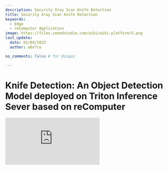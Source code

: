 ```yaml
---
description: Security Xray Scan Knife Detection
title: Security Xray Scan Knife Detection
keywords:
  - Edge
  - reComputer Application
image: https://files.seeedstudio.com/wiki/wiki-platform/S.png
last_update:
  date: 01/04/2023
  author: w0x7ce

no_comments: false # for Disqus

---
```


# Knife Detection: An Object Detection Model deployed on Triton Inference Sever based on reComputer

<iframe width={560} height={315} src="https://www.youtube.com/embed/niS0TLzyn-s" title="YouTube video player" frameBorder={0} allow="accelerometer; autoplay; clipboard-write; encrypted-media; gyroscope; picture-in-picture" allowFullScreen />

Security check is a safety alarm for the consideration of passengers and the transportation sectors, keeping danger away, usually applying in the airports, railway stations, subway stations, etc. In the existing security inspection field, security inspection machines are deployed on the inbound passages of public transportation. In general, it requires multiple devices to work at the same time.

Nevertheless, the detection performance of prohibited items in X-ray images is still not ideal due to the overlapping of detected objects during the security inspection. For this matter, based on the de-occlusion module in the Triton Interface Sever, deploying a prohibited item detection algorithm in the Xray images can perform a better way.

Hence, credit to [Yanlu Wei, Renshuai Tao et al.](https://arxiv.org/abs/2004.08656), we provide this fundamental project that we are going to deploy a Deep Learning model on [reComputer J1010](https://www.seeedstudio.com/Jetson-10-1-A0-p-5336.html) that could detect prohibited items (knives) with the Raspberry Pi and the reComputer J1010 where we use one reComputer J1010 as our inference server and two Raspberry Pi to simulate security inspection machines as sending images. The [reComputer 1020](https://www.seeedstudio.com/Jetson-10-1-H0-p-5335.html), [reComputer J2011](https://www.seeedstudio.com/Jetson-20-1-H1-p-5328.html), [reComputer J2012](https://www.seeedstudio.com/Jetson-20-1-H2-p-5329.html) and [Nvidia Jetson AGX Xavier](https://www.seeedstudio.com/Jetson-Xavier-AGX-H01-Kit-p-5283.html) are all supported.

## Getting Started

[Triton Inference Server](https://developer.nvidia.com/nvidia-triton-inference-server) provides a cloud and edge inferencing solution, optimized for both CPUs and GPUs. Triton supports an HTTP/REST and GRPC protocol that allows remote clients to request inferencing for any model being managed by the server. Here we are going to use Triton (Triton Inference Server) as our local server which will be deployed detection model.

### Hardware

#### Hardware Required

In this project the required devices are shown as below:

- [Raspberry Pi 4B](https://www.seeedstudio.com/Dual-GbE-Carrier-Board-with-4GB-RAM-32GB-eMMC-RPi-CM-4-p-4898.html)*2
- [reComputer J1010](https://www.seeedstudio.com/Jetson-10-1-A0-p-5336.html)
- HDMI-display screen, mouse and keyboard
- PC

#### Hardware Setup

Two Raspberry Pi and reComputer should be powered on and all of them should be under the **same internet**. In this project, we use two Raspberry pi to simulate security machine's work since the security inspection machines are used by multiple devices in most instances. Hence, both

<div align="center"><img width={600} src="https://files.seeedstudio.com/wiki/SecurityCheck/Security_Scan_23.png" /></div>

Just one Raspberry Pi could be also applied to this project. However, simultaneous knife detection on two devices demonstration could offer better dynamic batching capabilities of the Triton Inference Server. In the next instruction, we will introduce you how to set up the software on Raspberry Pi and reComputer J1010.

### Software

We here use [Xray images dataset](https://drive.google.com/file/d/12moaa-ylpVu0KmUCZj_XXeA5TxZuCQ3o/view) as our **input data** which will be placed on the **Raspberry Pi**.  After that, reComputer will output the processed inference results to the Raspberry Pi. In the end, the Raspberry Pi will complete the final work and display on the screen, i.e., the last layer of inference model will be deployed on the Raspberry Pi.

#### Set up Raspberry Pi

We here will show you how to set up required softwares on Raspberry Pi, including

**Step 1.**  Install the Raspbian Buster system and basic configuration from the [official website](https://www.raspberrypi.com/documentation/computers/getting-started.html#using-network-installation). In this project, we use RASPBERRY PI OS(64 bit) as our operated system.

<div align="center"><img width={400} src="https://files.seeedstudio.com/wiki/SecurityCheck/Security_Scan_1.png" /></div>

**Step 2.** Configure the Raspberry Pi SSH port (optional).

Before deploying the environment, we can open the Raspberry Pi SSH port and call it remotely using the [SSH interface](https://wiki.seeedstudio.com/remote_connect/) on the PC.

> Notice: make sure the PC and Raspberry Pi are under the same LAN.

<div align="center"><img width={600} src="https://files.seeedstudio.com/wiki/SecurityCheck/Security_Scan_7.png" /></div>

**Step 3.** Configure the Python environment.

We need to deploy the required environments for the inference model as **Python, PyTorch, Tritonclient, and TorchVision**. and image display as **OpenCV** on the Raspberry Pi. We provide the instructions below:

**Python**

We can execute `python –V` and ensure the Python version is 3.9.2. We need to install PyTorch, Torchclient and TorchVision that the versions we need are corresponding to the Python version 3.9.2. You can refer to [here](https://www.python.org/downloads/) to download and install.

**PyTorch**

If the Python version is correct. We can now install Pytorch.

>Notice: Before we install Pytorch, we have to check out Raspbian version.

<div align="center"><img width={500} src="https://files.seeedstudio.com/wiki/SecurityCheck/Security_Scan_10.png" /></div>

Execute the command below to install Pytorch:

```python
# get a fresh start
sudo apt-get update
sudo apt-get upgrade

# install the dependencies
sudo apt-get install python3-pip libjpeg-dev libopenblas-dev libopenmpi-dev libomp-dev

# above 58.3.0 you get version issues
sudo -H pip3 install setuptools==58.3.0
sudo -H pip3 install Cython

# install gdown to download from Google drive
sudo -H pip3 install gdown

# Buster OS
# download the wheel
gdown https://drive.google.com/uc?id=1gAxP9q94pMeHQ1XOvLHqjEcmgyxjlY_R
# install PyTorch 1.11.0
sudo -H pip3 install torch-1.11.0a0+gitbc2c6ed-cp39-cp39-linux_aarch64.whl
# clean up
rm torch-1.11.0a0+gitbc2c6ed-cp39-cp39m-linux_aarch64.whl
```

After a successful installation, we can check PyTorch with the following commands **after initiating** `python`:

```python
import torch as tr
print(tr.__version__)
```

<div align="center"><img width={600} src="https://files.seeedstudio.com/wiki/SecurityCheck/Security_Scan_11.png" /></div>

>Notice: PyTorch wheels for Raspberry Pi 4 can be find in <https://github.com/Qengineering/PyTorch-Raspberry-Pi-64-OS>

**Tritonclient**

We can execute `pip3 install tritonclient[all]` to download Tritonclient.

<div align="center"><img width={600} src="https://files.seeedstudio.com/wiki/SecurityCheck/Security_Scan_9.png" /></div>

**TorchVision**

After Pytorch was installed, we can move to the Torchvision installation. Here are the commands:

```python
# download the wheel
gdown https://drive.google.com/uc?id=1oDsJEHoVNEXe53S9f1zEzx9UZCFWbExh
# install torchvision 0.12.0
sudo -H pip3 install torchvision-0.12.0a0+9b5a3fe-cp39-cp39-linux_aarch64.whl
# clean up
rm torchvision-0.12.0a0+9b5a3fe-cp39-cp39-linux_aarch64.whl
```

<div align="center"><img width={500} src="https://files.seeedstudio.com/wiki/SecurityCheck/Security_Scan_12.png" /></div>

**OpenCV**

We can directly execute `pip3 install opencv-python` to install OpenCV:

<div align="center"><img width={600} src="https://files.seeedstudio.com/wiki/SecurityCheck/Security_Scan_13.png" /></div>

### Set up reComputer J1010

In this project, we will deploy Triton Inference Server to the reComputer J1010. In order to enhance the interactivity and deployment convenience of the trained model, we will convert the model into **ONXX format**.

**Step 1.** [Install](https://wiki.seeedstudio.com/install_NVIDIA_software_to_Jetson-10-1-A0/) Jetpack 4.6.1 into reComputer J1010.

**Step 2.** Create a new folder “opi/1” in “home/server/docs/examples/model_repository ”. and then download trained and converted [model.onnx](https://drive.google.com/file/d/1RcHK_gthCXHsJLeDOUQ6c3r0RlAUgRfV/view?usp=sharing) and put it into the “1” folder.

<div align="center"><img width={600} src="https://files.seeedstudio.com/wiki/SecurityCheck/Security_Scan_15.jpg" /></div>

>If you need another general server, you can execute the following steps.

Open a new Terminal and execute

```python
git clone https://github.com/triton-inference-server/server
cd ~/server/docs/examples
sh fetch_models.sh
```

**Step 3.** Install the release of Triton for JetPack 4.6.1 and is provided in the attached tar file: [tritonserver2.21.0-jetpack5.0.tgz](https://github.com/triton-inference-server/server/releases/download/v2.19.0/tritonserver2.19.0-jetpack4.6.1.tgz).

<div align="center"><img width={600} src="https://files.seeedstudio.com/wiki/SecurityCheck/Security_Scan_16.png" /></div>

The tar file here contains the Triton server executable and shared libraries including the C++ and Python client libraries and examples. For more information about how to install and use Triton on JetPack you can refer to [here](https://github.com/triton-inference-server/server/blob/r22.04/docs/jetson.md).

**Step 4.** Execute the following command:

```python

mkdir ~/TritonServer && tar -xzvf tritonserver2.19.0-jetpack4.6.1.tgz -C ~/TritonServer
cd ~/TritonServer/bin
./tritonserver --model-repository=/home/seeed/server/docs/examples/model_repository --backend-directory=/home/seeed/TritonServer/backends --strict-model-config=false --min-supported-compute-capability=5.3
```

<div align="center"><img width={500} src="https://files.seeedstudio.com/wiki/SecurityCheck/Security_Scan_17.png" /></div>

Now, we have set up all the preparations.

## Operating the Program

Since all the required environments are deployed, we can run our project according to following steps.

**Step 1.** Download model and related files.

1. Clone module from GitHub.

Open a new Terminal and execute:.

```python
git clone https://github.com/LemonCANDY42/Seeed_SMG_AIOT.git
cd Seeed_SMG_AIOT/
git clone https://github.com/LemonCANDY42/OPIXray.git
```

2. Create a new folder “weights” to store the trained weight of this algorithm “DOAM.pth”. Download the [weight file](https://files.seeedstudio.com/wiki/SecurityCheck/DOAM.pth.zip) and execute:

- `cd OPIXray/DOAM`
- `mkdir weights`

<div align="center"><img width={500} src="https://files.seeedstudio.com/wiki/SecurityCheck/Security_Scan_19.png" /></div>

3. Create a new “Dataset” folder to store the [Xray images dataset](https://drive.google.com/file/d/12moaa-ylpVu0KmUCZj_XXeA5TxZuCQ3o/view?usp=sharing).

<div align="center"><img width={500} src="https://files.seeedstudio.com/wiki/SecurityCheck/Security_Scan_20.png" /></div>

**Step 2.** Running inference model.

Execute `python OPIXray_grpc_image_client.py -u 192.168.8.230:8001 -m opi Dataset`

<div align="center"><img width={600} src="https://files.seeedstudio.com/wiki/SecurityCheck/Security_Scan_21.png" /></div>

The result will be shown as the figure below:

<div align="center"><img width={400} src="https://files.seeedstudio.com/wiki/SecurityCheck/Security_Scan22.jpg" /></div>

## Troubleshooting

> When you luanch Triton server, you may meet following errors:

>1. if error with libb64.so.0d, execute:
`sudo apt-get install libb64-0d`

>2. if error with error with libre2.so.2, execute:
`sudo apt-get install libre2-dev`

>3. if error: creating server: Internal - failed to load all models, execute:
`--exit-on-error=false`

## Tech Support

Please submit any technical issue into our [forum](https://forum.seeedstudio.com/).
<div>
  <br /><p style={{textAlign: 'center'}}><a href="https://www.seeedstudio.com/act-4.html?utm_source=wiki&utm_medium=wikibanner&utm_campaign=newproducts" target="_blank"><img src="https://files.seeedstudio.com/wiki/Wiki_Banner/new_product.jpg" /></a></p>
</div>
